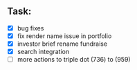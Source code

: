 ## Task:
- [x] bug fixes 
- [x] fix render name issue in portfolio
- [x] investor brief rename fundraise 
- [x] search integration 
- [ ] more actions to triple dot (736) to (959)
